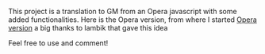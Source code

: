 This project is a translation to GM from an Opera javascript with some added functionalities. Here is the Opera version, from where I started [Opera version](http://code.google.com/p/inselkampfhelper/) a big thanks to lambik that gave this idea

Feel free to use and comment!